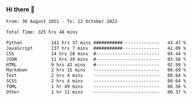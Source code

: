 ### Hi there 👋

<!--
**dominoto/dominoto** is a ✨ _special_ ✨ repository because its `README.md` (this file) appears on your GitHub profile.

Here are some ideas to get you started:

- 🔭 I’m currently working on ...
- 🌱 I’m currently learning ...
- 👯 I’m looking to collaborate on ...
- 🤔 I’m looking for help with ...
- 💬 Ask me about ...
- 📫 How to reach me: ...
- 😄 Pronouns: ...
- ⚡ Fun fact: ...
-->
<!--START_SECTION:waka-->

```txt
From: 30 August 2021 - To: 12 October 2023

Total Time: 325 hrs 48 mins

Python           141 hrs 37 mins ###########--------------   43.47 %
JavaScript       137 hrs 7 mins  ###########--------------   42.09 %
CSS              14 hrs 28 mins  #------------------------   04.44 %
JSON             11 hrs 39 mins  #------------------------   03.58 %
HTML             9 hrs 43 mins   #------------------------   02.99 %
Markdown         2 hrs 15 mins   -------------------------   00.69 %
Text             2 hrs 4 mins    -------------------------   00.64 %
SCSS             2 hrs 4 mins    -------------------------   00.64 %
TOML             1 hr 49 mins    -------------------------   00.56 %
Other            1 hr 11 mins    -------------------------   00.37 %
```

<!--END_SECTION:waka-->
